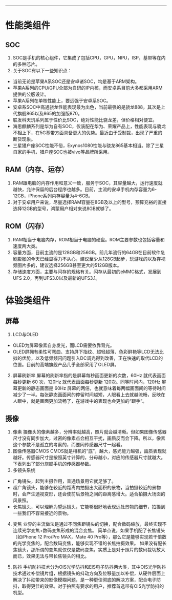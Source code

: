 ------


# 性能类组件

## SOC

1. SOC是手机的核心组件，它集成了包括CPU，GPU，NPU，ISP，基带等在内的多种芯片。
2. 关于SOC有以下一些知识点：

- 当前无论是苹果A系SOC还是安卓诸SOC，均是基于ARM架构。
- 苹果A系列的CPU/GPU全部为自研的IP内核，而安卓系目前大多都采用ARM提供的公版设计。
- 苹果A系列在单核性能上，要远强于安卓系SOC。
- 安卓系SOC中高通骁龙性能表现最为出色，当前最强的是骁龙888，其次是上代旗舰865以及865的加强版870。
- 联发科天玑系列属于性价比SOC，绝对性能比骁龙差，但价格相对便宜。
- 海思麒麟系列是华为自有SOC，仅装配在华为、荣耀产品上，性能表现与骁龙不相上下，在5G基带方面具备更大的优势。最近由于受制裁，出现了严重的断货现象。
- 三星猎户座SOC性能不俗，Exynos1080性能与骁龙865基本相当。除了三星自家的手机，猎户座SOC也被vivo等品牌所采用。

## RAM（内存、运存）

1. RAM跟电脑的内存作用和意义一致，服务于SOC，其容量越大，运行速度就越快，允许保留的后台程序也越多。目前，主流的安卓手机内存容量为6-12GB，iPhone系列内存容量为4-6GB。
2. 对于安卓用户来说，尽量选择RAM容量在8GB及以上的型号，预算充裕的直接选择12GB的型号，鸿蒙用户相对来说8GB就够了。

## ROM（闪存）

1. RAM相当于电脑内存，ROM相当于电脑的硬盘。ROM主要参数也包括容量和速度两大类。
2. 容量方面，目前主流的是128GB和256GB。前几年流行的64GB在目前软件急剧膨胀的今天已经显得力不从心，建议至少从128GB起步，玩游戏的以及存视频图片多的，建议选择256GB甚至更大的512GB版本。
3. 存储速度方面，主要与闪存的规格有关。闪存从最初的eMMC格式，发展到UFS 2.0，再到UFS3.0以及最新的UFS3.1。

# 体验类组件

## 屏幕

1. LCD与OLED

- OLED为屏幕像素自身发光，而LCD需要依靠背光。
- OLED屏拥有柔性可弯曲、支持屏下指纹、超轻超薄、色彩鲜艳等LCD无法比拟的优势，以及低频频闪问题引入DC调光得到改善，正在快速的取代LCD的位置。目前的高端旗舰产品几乎全部采用了OLED屏。

2. 屏幕刷新率
屏幕的刷新率指的是屏幕每秒画面更新的次数，60Hz 就代表画面每秒更新 60 次，120Hz 就代表画面每秒更新 120次。同等时间内，120Hz 屏幕更新的静态画面是 60Hz 屏幕的两倍，也就意味着每两幅画面间的等待时间减少了一半。每张静态画面间的停留时间越短，人眼看上去就越流畅，反映在人眼中，就是画面更加流畅了，在游戏中的表现也会更加的“跟手”。

## 摄像

1. 像素
摄像头的像素越多，分辨率就越高，照片就会越清晰。但如果图像传感器尺寸没有同步加大，过密的像素点会相互干扰，画质反而会下降。所以，像素这个参数不是孤立的考察的，而要同传感器尺寸一起看。
2. 图像传感器CMOS
CMOS就是相机的“底”，越大，感光能力越强，画质表现就越好。传感器尺寸是按照英寸计算的，分母越小，对应的传感器尺寸就越大。下表列出了部分旗舰手机的传感器参数。
3. 多镜头系统

- 广角镜头，起到主摄作用，普通场景用它就足够了。
- 超广角镜头，能够在较近的距离内拍摄出大面积的景物，当拍摄较近的景物时，会产生透视变形，还会使前后景物之间的距离感增大。适合拍摄大场面的风景照。
- 长焦镜头，可以理解为望远镜头，它能够很好地表现远处景物的细节，拍摄到一些我们不容易接近的景物。

4. 变焦
业界的主流做法是通过不同焦距镜头的切换，配合数码缩放，最终实现不连续光学变焦+数码变焦形成的混合变焦。
简单点说，如果手机配了长焦镜头（如iPhone 12 Pro/Pro MAX，Mate 40 Pro等），那么它是能够实现若干倍数的光学变焦的，配合数码变焦，能够实现不错的长焦拍摄效果。
如果没有配长焦镜头，那所谓的变焦就仅仅是数码变焦，实质上是对于照片的数码裁切放大而已，效果无法与带长焦镜头的相比。

5. 防抖
手机防抖技术分为OIS光学防抖和EIS电子防抖两大类，其中OIS光学防抖技术通过补偿镜片组，根据镜头的抖动方向及位移量加以补偿，从硬件层面上解决了抖动带来的影像模糊问题，是一种更佳彻底的解决方案，配合电子防抖，取得更佳的效果。对于拍照有要求的用户，推荐首选带有OIS光学防抖的机型。
